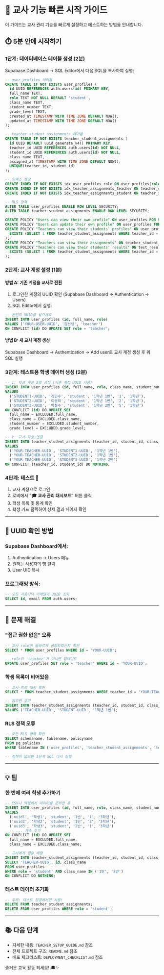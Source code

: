 # 🚀 교사 기능 빠른 시작 가이드

이 가이드는 교사 관리 기능을 빠르게 설정하고 테스트하는 방법을 안내합니다.

## ⏱️ 5분 안에 시작하기

### 1단계: 데이터베이스 테이블 생성 (2분)

Supabase Dashboard → SQL Editor에서 다음 SQL을 복사하여 실행:

```sql
-- user_profiles 테이블
CREATE TABLE IF NOT EXISTS user_profiles (
  id UUID REFERENCES auth.users(id) PRIMARY KEY,
  full_name TEXT,
  role TEXT NOT NULL DEFAULT 'student',
  class_name TEXT,
  student_number TEXT,
  grade_level TEXT,
  created_at TIMESTAMP WITH TIME ZONE DEFAULT NOW(),
  updated_at TIMESTAMP WITH TIME ZONE DEFAULT NOW()
);

-- teacher_student_assignments 테이블
CREATE TABLE IF NOT EXISTS teacher_student_assignments (
  id UUID DEFAULT uuid_generate_v4() PRIMARY KEY,
  teacher_id UUID REFERENCES auth.users(id) NOT NULL,
  student_id UUID REFERENCES auth.users(id) NOT NULL,
  class_name TEXT,
  assigned_at TIMESTAMP WITH TIME ZONE DEFAULT NOW(),
  UNIQUE(teacher_id, student_id)
);

-- 인덱스 생성
CREATE INDEX IF NOT EXISTS idx_user_profiles_role ON user_profiles(role);
CREATE INDEX IF NOT EXISTS idx_teacher_assignments_teacher ON teacher_student_assignments(teacher_id);
CREATE INDEX IF NOT EXISTS idx_teacher_assignments_student ON teacher_student_assignments(student_id);

-- RLS 정책
ALTER TABLE user_profiles ENABLE ROW LEVEL SECURITY;
ALTER TABLE teacher_student_assignments ENABLE ROW LEVEL SECURITY;

CREATE POLICY "Users can view their own profile" ON user_profiles FOR SELECT USING (auth.uid() = id);
CREATE POLICY "Users can update their own profile" ON user_profiles FOR UPDATE USING (auth.uid() = id);
CREATE POLICY "Teachers can view their students' profiles" ON user_profiles FOR SELECT USING (
  EXISTS (SELECT 1 FROM teacher_student_assignments WHERE teacher_id = auth.uid() AND student_id = user_profiles.id)
);
CREATE POLICY "Teachers can view their assignments" ON teacher_student_assignments FOR SELECT USING (teacher_id = auth.uid());
CREATE POLICY "Teachers can view their students' results" ON test_results FOR SELECT USING (
  EXISTS (SELECT 1 FROM teacher_student_assignments WHERE teacher_id = auth.uid() AND student_id = test_results.user_id)
);
```

### 2단계: 교사 계정 설정 (1분)

#### 방법 A: 기존 계정을 교사로 전환

1. 로그인한 계정의 UUID 확인 (Supabase Dashboard → Authentication → Users)
2. SQL Editor에서 실행:

```sql
-- 본인의 UUID를 넣으세요
INSERT INTO user_profiles (id, full_name, role)
VALUES ('YOUR-USER-UUID', '김선생', 'teacher')
ON CONFLICT (id) DO UPDATE SET role = 'teacher';
```

#### 방법 B: 새 교사 계정 생성

Supabase Dashboard → Authentication → Add user로 교사 계정 생성 후 위 SQL 실행

### 3단계: 테스트용 학생 데이터 생성 (2분)

```sql
-- 1. 학생 계정 3명 생성 (기존 계정 UUID 사용)
INSERT INTO user_profiles (id, full_name, role, class_name, student_number, grade_level)
VALUES 
  ('STUDENT1-UUID', '김민수', 'student', '1학년 1반', '1', '1학년'),
  ('STUDENT2-UUID', '이영희', 'student', '1학년 1반', '2', '1학년'),
  ('STUDENT3-UUID', '박철수', 'student', '1학년 2반', '5', '1학년')
ON CONFLICT (id) DO UPDATE SET
  full_name = EXCLUDED.full_name,
  class_name = EXCLUDED.class_name,
  student_number = EXCLUDED.student_number,
  grade_level = EXCLUDED.grade_level;

-- 2. 교사-학생 연결
INSERT INTO teacher_student_assignments (teacher_id, student_id, class_name)
VALUES 
  ('YOUR-TEACHER-UUID', 'STUDENT1-UUID', '1학년 1반'),
  ('YOUR-TEACHER-UUID', 'STUDENT2-UUID', '1학년 1반'),
  ('YOUR-TEACHER-UUID', 'STUDENT3-UUID', '1학년 2반')
ON CONFLICT (teacher_id, student_id) DO NOTHING;
```

### 4단계: 테스트 🎉

1. 교사 계정으로 로그인
2. 로비에서 **"🎓 교사 관리 대시보드"** 버튼 클릭
3. 학생 목록 및 통계 확인
4. 학생 카드 클릭하여 상세 결과 페이지 확인

---

## 📝 UUID 확인 방법

### Supabase Dashboard에서:
1. Authentication → Users 메뉴
2. 원하는 사용자의 행 클릭
3. User UID 복사

### 프로그래밍 방식:
```sql
-- 모든 사용자의 이메일과 UUID 조회
SELECT id, email FROM auth.users;
```

---

## 🐛 문제 해결

### "접근 권한 없음" 오류
```sql
-- 교사 role이 올바르게 설정되었는지 확인
SELECT * FROM user_profiles WHERE id = 'YOUR-UUID';

-- role이 'teacher'가 아니면 업데이트
UPDATE user_profiles SET role = 'teacher' WHERE id = 'YOUR-UUID';
```

### 학생 목록이 비어있음
```sql
-- 교사-학생 매핑 확인
SELECT * FROM teacher_student_assignments WHERE teacher_id = 'YOUR-TEACHER-UUID';

-- 없으면 추가
INSERT INTO teacher_student_assignments (teacher_id, student_id, class_name)
VALUES ('TEACHER-UUID', 'STUDENT-UUID', '1학년 1반');
```

### RLS 정책 오류
```sql
-- 모든 RLS 정책 확인
SELECT schemaname, tablename, policyname 
FROM pg_policies 
WHERE tablename IN ('user_profiles', 'teacher_student_assignments', 'test_results');

-- 정책이 없으면 1단계 SQL 다시 실행
```

---

## 💡 팁

### 한 번에 여러 학생 추가하기

```sql
-- CSV나 엑셀에서 데이터를 준비한 후
INSERT INTO user_profiles (id, full_name, role, class_name, student_number, grade_level)
VALUES 
  ('uuid1', '학생1', 'student', '1반', '1', '3학년'),
  ('uuid2', '학생2', 'student', '1반', '2', '3학년'),
  ('uuid3', '학생3', 'student', '2반', '1', '3학년')
  -- ... 계속 추가
ON CONFLICT (id) DO UPDATE SET
  full_name = EXCLUDED.full_name,
  class_name = EXCLUDED.class_name;

-- 교사에게 일괄 배정
INSERT INTO teacher_student_assignments (teacher_id, student_id, class_name)
SELECT 'TEACHER-UUID', id, class_name 
FROM user_profiles 
WHERE role = 'student' AND class_name IN ('1반', '2반')
ON CONFLICT DO NOTHING;
```

### 테스트 데이터 초기화

```sql
-- 주의: 테스트 환경에서만 사용!
DELETE FROM teacher_student_assignments;
DELETE FROM user_profiles WHERE role = 'student';
```

---

## 📚 다음 단계

- 자세한 내용: `TEACHER_SETUP_GUIDE.md` 참조
- 전체 프로젝트 구조: `README.md` 참조
- 배포 체크리스트: `DEPLOYMENT_CHECKLIST.md` 참조

즐거운 교육 활동 되세요! 🎓✨

